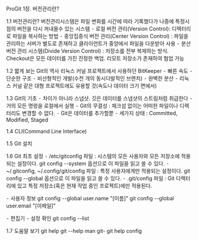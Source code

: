 ProGit 1장. 버전관리란?

1.1 버전관리란?
버전관리시스템은 파일 변화를 시간에 따라 기록했다가 나중에 특정시점의 버전을 다시 꺼내올수 있는 시스템
⁃ 로컬 버전 관리(Version Control): 디렉터리로 파일을 복사하는 방법
⁃ 중앙집중식 버전 관리(Center Version Control) : 파일을 관리하는 서버가 별도로 존재하고 클라이언트가 중앙에서 파일을 다운받아 사용
⁃ 분산 버전 관리 시스템(Divide Version Control) : 저장소를 전부 복제하는 방식. Checkout은 모든 데이터를 가진 진정한 백업. 리모트 저장소가 존재하여 협업 가능 

1.2 짧게 보는 Git의 역사
리눅스 커널 프로젝트에서 사용하던 BitKeeper
⁃ 빠른 속도
⁃ 단순한 구조
⁃ 비선형적인 개발(수천 개의 동시다발적인 브랜치)
⁃ 완벽한 분산
⁃ 리눅스 커널 같은 대형 프로젝트에도 유용할 것(속도나 데이터 크기 면에서)

1.3 Git의 기초
⁃ 차이가 아니라 스냅샷. 깃은 데이터를 스냅샷의 스트림처럼 취급한다
⁃ 거의 모든 명령을 로컬에서 실행
⁃ Git의 무결성 : 체크섬 없이는 어떠한 파일이나 디렉터리도 변경할 수 없다. 
⁃ Git은 데이터를 추가할뿐 
⁃ 세가지 상태 : Committed, Modified, Staged 

1.4 CLI(Command Line Interface)

1.5 Git 설치

1.6 Git 최초 설정
⁃ /etc/gitconfig 파일 : 시스템의 모든 사용자와 모든 저장소에 적용되는 설정이다. git config --system 옵션으로 이 파일을 읽고 쓸 수 있다.
⁃ ~/.gitconfig, ~/.config/git/config 파일 : 특정 사용자에게만 적용되는 설정이다. git config --global 옵션으로 이 파일을 읽고 쓸 수 있다.
⁃ .git/config 파일 : Git 디렉터리에 있고 특정 저장소(혹은 현재 작업 중인 프로젝트)에만 적용된다.

⁃ 사용자 정보
git config --global user.name "[이름]"
git config --global user.email "[이메일]"

⁃ 편집기
⁃ 설정 확인
git config --list

1.7 도움말 보기
git help <verb>
git <verb> --help
man git-<verb>
git help config